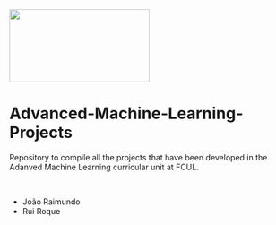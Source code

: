 <img src="https://ciencias.ulisboa.pt/sites/default/files/Ciencias_Logo_Azul-01.png" width="250" height="130">

# Advanced-Machine-Learning-Projects
Repository to compile all the projects that have been developed in the Adanved Machine Learning curricular unit at FCUL.

<br>

  * João Raimundo
  * Rui Roque
